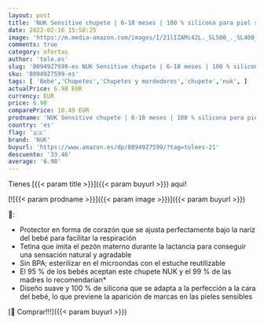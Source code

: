 ```yaml
---
layout: post
title: 'NUK Sensitive chupete | 6-18 meses | 100 % silicona para piel sensible | Sin BPA | 2 unidades | rosa'
date: 2022-02-16 15:58:25
image: 'https://m.media-amazon.com/images/I/21lIZAMc42L._SL500_._SL400_.jpg'
comments: true
category: ofertas
author: 'tole.es'
slug: 'B0949Z7S99-es NUK Sensitive chupete | 6-18 meses | 100 % silicona para...'
sku: 'B0949Z7S99-es'
tags: [ 'Bebé','Chupetes','Chupetes y mordedores','chupete','nuk', ]
actualPrice: 6.98 EUR
currency: EUR
price: 6.98
comparePrice: 10.49 EUR
prodname: 'NUK Sensitive chupete | 6-18 meses | 100 % silicona para piel sensible | Sin BPA | 2 unidades | rosa'
country: 'es'
flag: '🇪🇸'
brand: 'NUK'
buyurl: 'https://www.amazon.es/dp/B0949Z7S99/?tag=tolees-21'
descuento: '33.46'
average: '6.98'
---
```


Tienes [{{< param title >}}]({{< param buyurl >}}) aqui!

[![{{< param prodname >}}]({{< param image >}})]({{< param buyurl >}})

🔎:

- Protector en forma de corazón que se ajusta perfectamente bajo la nariz del bebé para facilitar la respiración
- Tetina que imita el pezón materno durante la lactancia para conseguir una sensación natural y agradable
- Sin BPA; esterilizar en el microondas con el estuche reutilizable
- El 95 % de los bebés aceptan este chupete NUK y el 99 % de las madres lo recomendarían*
- Diseño suave y 100 % de silicona que se adapta a la perfección a la cara del bebé, lo que previene la aparición de marcas en las pieles sensibles

[🛒 Comprar!!!]({{< param buyurl >}})
